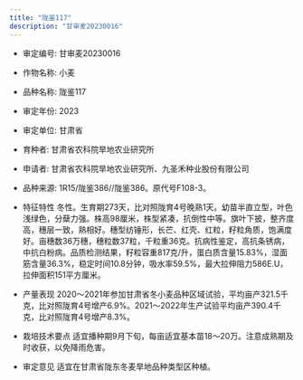 ```yaml
---
title: "陇鉴117"
description: "甘审麦20230016"
---
```

* 审定编号:  甘审麦20230016

*  作物名称:  小麦

*  品种名称:  陇鉴117

*  审定年份:  2023

*  审定单位:  甘肃省

* 育种者:  甘肃省农科院旱地农业研究所

*  申请者:  甘肃省农科院旱地农业研究所、九圣禾种业股份有限公司

*  品种来源:  1R15/陇鉴386//陇鉴386。原代号F108-3。

*  特征特性
冬性。生育期273天，比对照陇育4号晚熟1天。幼苗半直立型，叶色浅绿色，分蘖力强。株高98厘米，株型紧凑，抗倒性中等。旗叶下披，整齐度高，穗层一致，熟相好。穗型纺锤形，长芒、红壳、红粒，籽粒角质，饱满度好。亩穗数36万穗，穗粒数37粒，千粒重36克。抗病性鉴定，高抗条锈病，中抗白粉病。品质检测结果，籽粒容重817克/升，蛋白质含量15.83%，湿面筋含量36.3%，稳定时间10.8分钟，吸水率59.5%，最大拉伸阻力586E.U，拉伸面积151平方厘米。

*  产量表现
2020～2021年参加甘肃省冬小麦品种区域试验，平均亩产321.5千克，比对照陇育4号增产6.9%。2021～2022年生产试验平均亩产390.4千克，比对照陇育4号增产8.3%。

*  栽培技术要点
适宜播种期9月下旬，每亩适宜基本苗18～20万。注意成熟期及时收获，以免降雨危害。

*  审定意见
适宜在甘肃省陇东冬麦旱地品种类型区种植。
